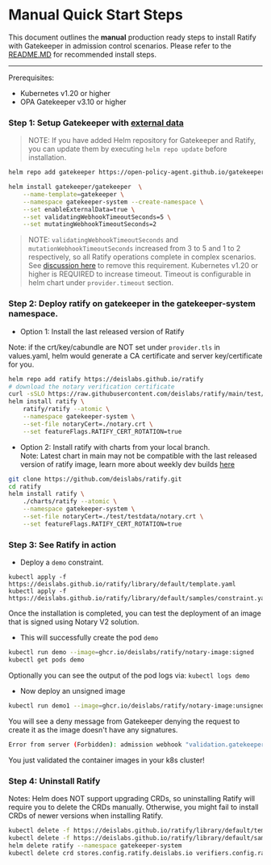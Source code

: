 
# Manual Quick Start Steps

This document outlines the **manual** production ready steps to install Ratify with Gatekeeper in admission control scenarios. Please refer to the [README.MD](../../README.md) for recommended install steps.

<hr>

Prerequisites:
- Kubernetes v1.20 or higher
- OPA Gatekeeper v3.10 or higher  

### Step 1: Setup Gatekeeper with [external data](https://open-policy-agent.github.io/gatekeeper/website/docs/externaldata)

> NOTE: If you have added Helm repository for Gatekeeper and Ratify, you can update them by executing `helm repo update` before installation.

```bash
helm repo add gatekeeper https://open-policy-agent.github.io/gatekeeper/charts

helm install gatekeeper/gatekeeper  \
    --name-template=gatekeeper \
    --namespace gatekeeper-system --create-namespace \
    --set enableExternalData=true \
    --set validatingWebhookTimeoutSeconds=5 \
    --set mutatingWebhookTimeoutSeconds=2
```

> NOTE: `validatingWebhookTimeoutSeconds` and `mutationWebhookTimeoutSeconds` increased from 3 to 5 and 1 to 2 respectively, so all Ratify operations complete in complex scenarios. See [discussion here](https://github.com/deislabs/ratify/issues/269) to remove this requirement. Kubernetes v1.20 or higher is REQUIRED to increase timeout. Timeout is configurable in helm chart under `provider.timeout` section.   

### Step 2: Deploy ratify on gatekeeper in the gatekeeper-system namespace.

- Option 1: Install the last released version of Ratify

Note: if the crt/key/cabundle are NOT set under `provider.tls` in values.yaml, helm would generate a CA certificate and server key/certificate for you.

```bash
helm repo add ratify https://deislabs.github.io/ratify
# download the notary verification certificate
curl -sSLO https://raw.githubusercontent.com/deislabs/ratify/main/test/testdata/notary.crt
helm install ratify \
    ratify/ratify --atomic \
    --namespace gatekeeper-system \
    --set-file notaryCert=./notary.crt \
    --set featureFlags.RATIFY_CERT_ROTATION=true
```

- Option 2: Install ratify with charts from your local branch.  
Note: Latest chart in main may not be compatible with the last released version of ratify image, learn more about weekly dev builds [here](RELEASES.md/#weekly-dev-release) 
```bash
git clone https://github.com/deislabs/ratify.git
cd ratify
helm install ratify \
    ./charts/ratify --atomic \
    --namespace gatekeeper-system \
    --set-file notaryCert=./test/testdata/notary.crt \
    --set featureFlags.RATIFY_CERT_ROTATION=true
```

### Step 3: See Ratify in action

- Deploy a `demo` constraint.
```
kubectl apply -f https://deislabs.github.io/ratify/library/default/template.yaml
kubectl apply -f https://deislabs.github.io/ratify/library/default/samples/constraint.yaml
```

Once the installation is completed, you can test the deployment of an image that is signed using Notary V2 solution.

- This will successfully create the pod `demo`

```bash
kubectl run demo --image=ghcr.io/deislabs/ratify/notary-image:signed
kubectl get pods demo
```

Optionally you can see the output of the pod logs via: `kubectl logs demo`

- Now deploy an unsigned image

```bash
kubectl run demo1 --image=ghcr.io/deislabs/ratify/notary-image:unsigned
```

You will see a deny message from Gatekeeper denying the request to create it as the image doesn't have any signatures.

```bash
Error from server (Forbidden): admission webhook "validation.gatekeeper.sh" denied the request: [ratify-constraint] Subject failed verification: wabbitnetworks.azurecr.io/test/net-monitor:unsigned
```

You just validated the container images in your k8s cluster!

### Step 4: Uninstall Ratify
Notes: Helm does NOT support upgrading CRDs, so uninstalling Ratify will require you to delete the CRDs manually. Otherwise, you might fail to install CRDs of newer versions when installing Ratify.
```bash
kubectl delete -f https://deislabs.github.io/ratify/library/default/template.yaml
kubectl delete -f https://deislabs.github.io/ratify/library/default/samples/constraint.yaml
helm delete ratify --namespace gatekeeper-system
kubectl delete crd stores.config.ratify.deislabs.io verifiers.config.ratify.deislabs.io certificatestores.config.ratify.deislabs.io policies.config.ratify.deislabs.io
```